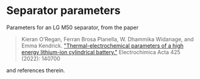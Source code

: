# Separator parameters

Parameters for an LG M50 separator, from the paper

> Kieran O’Regan, Ferran Brosa Planella, W. Dhammika Widanage, and Emma Kendrick. ["Thermal-electrochemical parameters of a high energy lithium-ion cylindrical battery."](https://www.sciencedirect.com/science/article/pii/S0013468622008593) Electrochimica Acta 425 (2022): 140700

and references therein.
